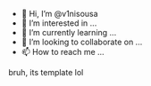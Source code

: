 - 👋 Hi, I’m @v1nisousa
- 👀 I’m interested in ...
- 🌱 I’m currently learning ...
- 💞️ I’m looking to collaborate on ...
- 📫 How to reach me ...

<!---
v1nisousa/v1nisousa is a ✨ special ✨ repository because its `README.md` (this file) appears on your GitHub profile.
You can click the Preview link to take a look at your changes.
---> bruh, its template lol
